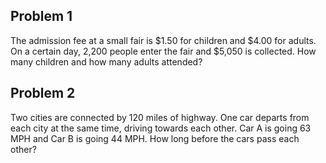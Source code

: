 ## Problem 1

The admission fee at a small fair is $1.50 for children and $4.00 for adults. On a certain day, 2,200 people enter the fair and $5,050 is collected. How many children and how many adults attended?

## Problem 2

Two cities are connected by 120 miles of highway. One car departs from each city at the same time, driving towards each other. Car A is going 63 MPH and Car B is going 44 MPH. How long before the cars pass each other?
